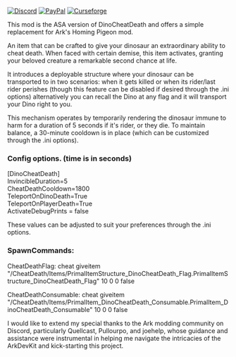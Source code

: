 [![Discord][SVG-Discord]][Discord]
[![PayPal][SVG-PayPal]][PayPal]
[![Curseforge][SVG-Curseforge]][Curseforge]


This mod is the ASA version of DinoCheatDeath and offers a simple replacement for Ark's Homing Pigeon mod.  

An item that can be crafted to give your dinosaur an extraordinary ability to cheat death. When faced with certain demise, this item activates, granting your beloved creature a remarkable second chance at life.  

It introduces a deployable structure where your dinosaur can be transported to in two scenarios: when it gets killed or when its rider/last rider perishes (though this feature can be disabled if desired through the .ini options) alternatively you can recall the Dino at any flag and it will transport your Dino right to you.  

This mechanism operates by temporarily rendering the dinosaur immune to harm for a duration of 5 seconds if it's rider, or they die. To maintain balance, a 30-minute cooldown is in place (which can be customized through the .ini options).  


### Config options. (time is in seconds)  

[DinoCheatDeath]  
InvincibleDuration=5  
CheatDeathCooldown=1800  
TeleportOnDinoDeath=True  
TeleportOnPlayerDeath=True  
ActivateDebugPrints = false  
  
These values can be adjusted to suit your preferences through the .ini options.  
  
### SpawnCommands:  
  
CheatDeathFlag: cheat giveitem "/CheatDeath/Items/PrimalItemStructure_DinoCheatDeath_Flag.PrimalItemStructure_DinoCheatDeath_Flag" 10 0 0 false  
  
CheatDeathConsumable: cheat giveitem "/CheatDeath/Items/PrimalItem_DinoCheatDeath_Consumable.PrimalItem_DinoCheatDeath_Consumable" 10 0 0 false  
  
I would like to extend my special thanks to the Ark modding community on Discord, particularly Quellcast, Pullourpo, and joehelp, whose guidance and assistance were instrumental in helping me navigate the intricacies of the ArkDevKit and kick-starting this project.  

[//]: # (Links)

[Discord]: https://discord.com/invite/v3gYmYamGJ (Join the Discord)
[PayPal]: https://www.paypal.com/donate/?hosted_button_id=PSQ4D3HXNZKMG (Donate via PayPal)
[Curseforge]: https://www.curseforge.com/ark-survival-ascended/mods/autodoors

[//]: # (Images)
[SVG-Curseforge]: https://cf.way2muchnoise.eu/short_931047.svg
[SVG-Discord]: https://img.shields.io/badge/Discord-7289da?logo=discord&logoColor=fff&style=flat-square
[SVG-PayPal]: https://custom-icon-badges.demolab.com/badge/-Donate-lightgrey?style=flat-square&logo=paypal&color=007CB1
